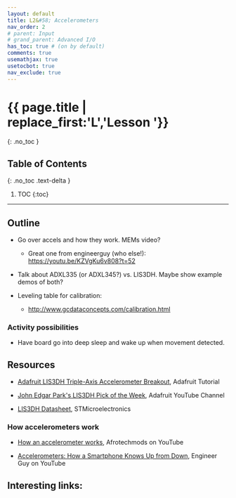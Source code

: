 ```yaml
---
layout: default
title: L2&#58; Accelerometers
nav_order: 2
# parent: Input
# grand_parent: Advanced I/O
has_toc: true # (on by default)
comments: true
usemathjax: true
usetocbot: true
nav_exclude: true
---
```

# {{ page.title | replace_first:'L','Lesson '}}
{: .no_toc }

## Table of Contents
{: .no_toc .text-delta }

1. TOC
{:toc}
---

## Outline

- Go over accels and how they work. MEMs video?
  - Great one from engineerguy (who else!): https://youtu.be/KZVgKu6v808?t=52
- Talk about ADXL335 (or ADXL345?) vs. LIS3DH. Maybe show example demos of both?

- Leveling table for calibration:
    - http://www.gcdataconcepts.com/calibration.html

### Activity possibilities

- Have board go into deep sleep and wake up when movement detected.

## Resources

- [Adafruit LIS3DH Triple-Axis Accelerometer Breakout](https://learn.adafruit.com/adafruit-lis3dh-triple-axis-accelerometer-breakout), Adafruit Tutorial

- [John Edgar Park's LIS3DH Pick of the Week](https://youtu.be/l1T3C-AZV0E), Adafruit YouTube Channel

- [LIS3DH Datasheet](https://www.st.com/resource/en/datasheet/cd00274221.pdf), STMicroelectronics

### How accelerometers work

- [How an accelerometer works](https://youtu.be/i2U49usFo10), Afrotechmods on YouTube

- [Accelerometers: How a Smartphone Knows Up from Down](https://youtu.be/KZVgKu6v808), Engineer Guy on YouTube


## Interesting links:

<!-- - Helpful vector2D implementation built for arduino: https://github.com/yazug/Arduino/blob/master/libraries/AP_Math/vector2.h 

- Ha, oh amazing, someone tried to implement the PVector class by Shiffman in Arduino: https://github.com/stuthedew/AVector. Does not look very feature complete. And should have used templates I think
-->